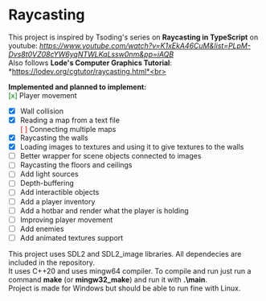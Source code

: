 # Raycasting
<style>
r {color : Red}
g {color : Green}
</style>


This project is inspired by Tsoding's series on **Raycasting in TypeScript** on youtube: *https://www.youtube.com/watch?v=K1xEkA46CuM&list=PLpM-Dvs8t0VZ08cYW6yqNTWLKqLssw0nm&pp=iAQB* <br>
Also follows **Lode's Computer Graphics Tutorial**: *https://lodev.org/cgtutor/raycasting.html*<br>

**Implemented and planned to implement:** <br>
<g>[x]</g> Player movement<br>
- [x] Wall collision<br>
- [x] Reading a map from a text file<br>
<r>[ ]</r> Connecting multiple maps<br>
- [x] Raycasting the walls<br>
- [x] Loading images to textures and using it to give textures to the walls<br>
- [ ] Better wrapper for scene objects connected to images<br>
- [ ] Raycasting the floors and ceilings<br>
- [ ] Add light sources<br>
- [ ] Depth-buffering<br>
- [ ] Add interactible objects<br>
- [ ] Add a player inventory<br>
- [ ] Add a hotbar and render what the player is holding<br>
- [ ] Improving player movement<br>
- [ ] Add enemies<br>
- [ ] Add animated textures support<br>

This project uses SDL2 and SDL2_image libraries. All dependecies are included in the repository.<br>
It uses C++20 and uses mingw64 compiler. To compile and run just run a command **make** (or **mingw32_make**) and run it with **.\main**. <br>
Project is made for Windows but should be able to run fine with Linux.<br>